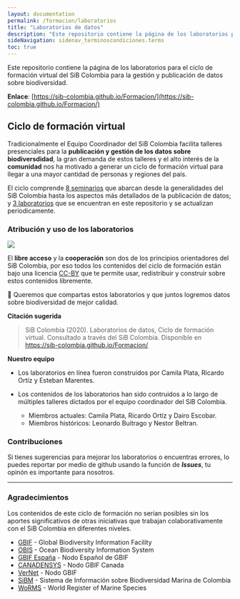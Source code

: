 ```yaml
---
layout: documentation
permalink: /formacion/laboratorios 
title: "Laboratorios de datos"
description: "Este repositorio contiene la página de los laboratorios para el ciclo de formación virtual del SiB Colombia para  la gestión y publicación de datos sobre biodiversidad."
sideNavigation: sidenav_terminoscondiciones.terms
toc: true
---
```


Este repositorio contiene la página de los laboratorios para el ciclo de formación virtual del SiB Colombia para  la gestión y publicación de datos sobre biodiversidad.

**Enlace**: [https://sib-colombia.github.io/Formacion/](https://sib-colombia.github.io/Formacion/)

## Ciclo de formación virtual

Tradicionalmente el Equipo Coordinador del SiB Colombia  facilita talleres presenciales para la **publicación y gestión de los datos sobre biodiversdidad**, la gran demanda de estos talleres y el alto interés de la **comunidad** nos ha motivado a generar un ciclo de formación virtual para llegar a una mayor cantidad de personas y regiones del país.  

El ciclo comprende [8 seminarios](https://www.youtube.com/watch?v=_f4gGfIBN3U&list=PL_KzX3Rxxwb0ON-iZSZMI2fOF_xaSir8l) que abarcan desde la generalidades del SiB Colombia hasta los aspectos más detallados de la publicación de datos; y [3 laboratorios](https://sib-colombia.github.io/Formacion/) que se encuentran en este repositorio y se actualizan periodicamente.


### Atribución y uso de los laboratorios

![](https://licensebuttons.net/l/by/3.0/88x31.png)

El **libre acceso** y la **cooperación** son dos de los principios orientadores del SiB Colombia, por eso todos los contenidos del ciclo de formación están bajo una licencia [CC-BY](https://creativecommons.org/licenses/by/4.0/) que te permite usar, redistribuir y construir sobre estos contenidos libremente.

:open_hands: Queremos que compartas estos laboratorios y que juntos logremos datos sobre biodiversidad de mejor calidad.

**Citación sugerida**

> SiB Colombia (2020). Laboratorios de datos, Ciclo de formación virtual. Consultado a través del SiB Colombia. Disponible en https://sib-colombia.github.io/Formacion/
> 

**Nuestro equipo**
* Los laboratorios en línea fueron construidos por Camila Plata, Ricardo Ortíz y Esteban Marentes.

* Los contenidos de los laboratorios han sido contruidos a lo largo de múltiples talleres dictados por el equipo coordinador del SiB Colombia. 
  * Miembros actuales: Camila Plata, Ricardo Ortíz y Dairo Escobar.
  * Miembros históricos: Leonardo Buitrago y Nestor Beltran.

### Contribuciones

Si tienes sugerencias para mejorar los laboratorios o encuentras errores, lo puedes reportar por medio de github usando la función de _**Issues**_, tu opinón es importante para nosotros.


----
### Agradecimientos

Los contenidos de este ciclo de formación no serían posibles sin los aportes significativos de otras iniciativas que trabajan colaborativamente con el SiB Colombia en diferentes niveles.

* [GBIF](https://www.gbif.org/es/) - Global Biodiversity Information Facility
* [OBIS](https://obis.org/) - Ocean Biodiversity Information System
* [GBIF España](https://www.gbif.es/) - Nodo Español de GBIF 
* [CANADENSYS](https://www.canadensys.net/) - Nodo GBIF Canada
* [VerNet](http://vertnet.org/) - Nodo GBIF
* [SiBM](https://siam.invemar.org.co/sibm) - Sistema de Información sobre Biodiversidad Marina de Colombia
* [WoRMS](http://marinespecies.org/) - World Register of Marine Species  


